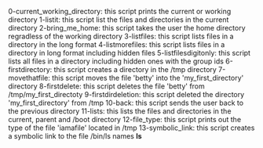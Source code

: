 0-current_working_directory: this script prints the current or working directory
1-listit: this script list the files and directories in the current directory
2-bring_me_home: this script takes the user the home directory regradless of the working directory
3-listfiles: this script lists files in a directory in the long format
4-listmorefiles: this script lists files in a directory in long format including hidden files
5-listfilesdigitonly: this script lists all files in a directory including hidden ones with the group ids
6-firstdirectory: this script creates a directory in the /tmp directory
7-movethatfile: this script moves the file 'betty' into the 'my_first_directory' directory
8-firstdelete: this script deletes the file 'betty' from /tmp/my_first_directoty
9-firstdirdeletion:  this script deleted the directory 'my_first_directory' from /tmp
10-back: this script sends the user back to the previous directory
11-lists: this lists the files and directories in the current, parent and /boot directory
12-file_type: this script prints out the type of the file 'iamafile' located in /tmp
13-symbolic_link: this script creates a symbolic link to the file /bin/ls names __ls__
